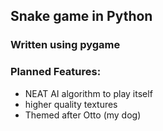 ## Snake game in Python

### Written using pygame

### Planned Features:
* NEAT AI algorithm to play itself
* higher quality textures
* Themed after Otto (my dog)

